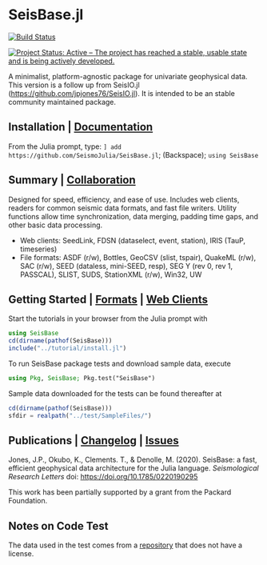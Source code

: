# SeisBase.jl

[![Build Status](https://github.com/SeismoJulia/SeisBase.jl/actions/workflows/ci.yml/badge.svg)](https://github.com/SeismoJulia/SeisBase.jl/actions/workflows/ci.yml)  

<!-- [![codecov](https://codecov.io/gh/jpjones76/SeisBase.jl/branch/master/graph/badge.svg)](https://codecov.io/gh/jpjones76/SeisBase.jl)[![Coverage Status](https://coveralls.io/repos/github/jpjones76/SeisBase.jl/badge.svg?branch=master)](https://coveralls.io/github/jpjones76/SeisBase.jl?branch=master) [![Documentation Status](https://readthedocs.org/projects/SeisBase/badge/?version=latest)](https://SeisBase.readthedocs.io/en/latest/?badge=latest) -->
[![Project Status: Active – The project has reached a stable, usable state and is being actively developed.](https://www.repostatus.org/badges/latest/active.svg)](https://www.repostatus.org/#active)

A minimalist, platform-agnostic package for univariate geophysical data.
This version is a follow up from SeisIO.jl (https://github.com/jpjones76/SeisIO.jl). It is intended to be an stable community maintained package.

## Installation | [Documentation](http://SeisBase.readthedocs.org)
From the Julia prompt, type: `] add https://github.com/SeismoJulia/SeisBase.jl`; (Backspace); `using SeisBase`

## Summary | [Collaboration](docs/CONTRIBUTE.md)
Designed for speed, efficiency, and ease of use. Includes web clients, readers for common seismic data formats, and fast file writers. Utility functions allow time synchronization, data merging, padding time gaps, and other basic data processing.

* Web clients: SeedLink, FDSN (dataselect, event, station), IRIS (TauP, timeseries)
* File formats: ASDF (r/w), Bottles, GeoCSV (slist, tspair), QuakeML (r/w), SAC (r/w), SEED (dataless, mini-SEED, resp), SEG Y (rev 0, rev 1, PASSCAL), SLIST, SUDS, StationXML (r/w), Win32, UW

## Getting Started | [Formats](docs/FORMATS.md) | [Web Clients](docs/WEB.md)
Start the tutorials in your browser from the Julia prompt with

```julia
using SeisBase
cd(dirname(pathof(SeisBase)))
include("../tutorial/install.jl")
```

To run SeisBase package tests and download sample data, execute

```julia
using Pkg, SeisBase; Pkg.test("SeisBase")
```

Sample data downloaded for the tests can be found thereafter at

```julia
cd(dirname(pathof(SeisBase))) 
sfdir = realpath("../test/SampleFiles/")
```

## Publications | [Changelog](docs/CHANGELOG.md) | [Issues](docs/ISSUES.md)
Jones, J.P.,  Okubo, K., Clements. T., \& Denolle, M. (2020). SeisBase: a fast, efficient geophysical data architecture for the Julia language. *Seismological Research Letters* doi: https://doi.org/10.1785/0220190295

This work has been partially supported by a grant from the Packard Foundation.

## Notes on Code Test
The data used in the test comes from a [repository](!https://github.com/jpjones76/SeisBase-TestData) that does not have a license.

